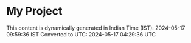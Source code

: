 # My Project

This content is dynamically generated in Indian Time (IST): 2024-05-17 09:59:36 IST
Converted to UTC: 2024-05-17 04:29:36 UTC
